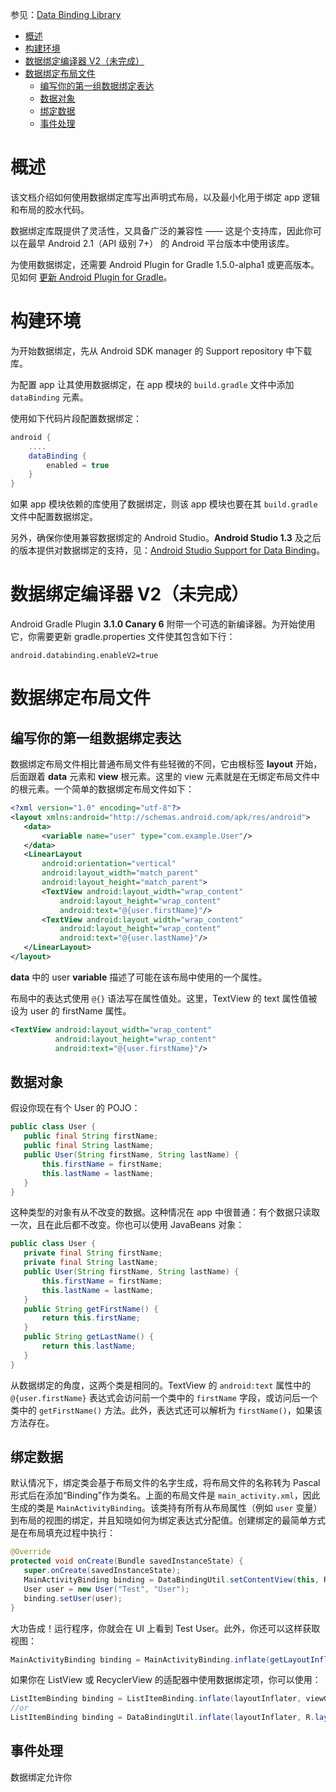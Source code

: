 参见：[Data Binding Library](https://developer.android.com/topic/libraries/data-binding/index.html#data_binding_layout_files)

- [概述](#%E6%A6%82%E8%BF%B0)
- [构建环境](#%E6%9E%84%E5%BB%BA%E7%8E%AF%E5%A2%83)
- [数据绑定编译器 V2（未完成）](#%E6%95%B0%E6%8D%AE%E7%BB%91%E5%AE%9A%E7%BC%96%E8%AF%91%E5%99%A8-v2%EF%BC%88%E6%9C%AA%E5%AE%8C%E6%88%90%EF%BC%89)
- [数据绑定布局文件](#%E6%95%B0%E6%8D%AE%E7%BB%91%E5%AE%9A%E5%B8%83%E5%B1%80%E6%96%87%E4%BB%B6)
    - [编写你的第一组数据绑定表达](#%E7%BC%96%E5%86%99%E4%BD%A0%E7%9A%84%E7%AC%AC%E4%B8%80%E7%BB%84%E6%95%B0%E6%8D%AE%E7%BB%91%E5%AE%9A%E8%A1%A8%E8%BE%BE)
    - [数据对象](#%E6%95%B0%E6%8D%AE%E5%AF%B9%E8%B1%A1)
    - [绑定数据](#%E7%BB%91%E5%AE%9A%E6%95%B0%E6%8D%AE)
    - [事件处理](#%E4%BA%8B%E4%BB%B6%E5%A4%84%E7%90%86)

# 概述

该文档介绍如何使用数据绑定库写出声明式布局，以及最小化用于绑定 app 逻辑和布局的胶水代码。

数据绑定库既提供了灵活性，又具备广泛的兼容性 —— 这是个支持库，因此你可以在最早 Android 2.1（API 级别 7+） 的 Android 平台版本中使用该库。 

为使用数据绑定，还需要 Android Plugin for Gradle 1.5.0-alpha1 或更高版本。见如何 [更新 Android Plugin for Gradle](https://developer.android.com/studio/releases/gradle-plugin.html#updating-plugin)。

# 构建环境

为开始数据绑定，先从 Android SDK manager 的 Support repository 中下载库。

为配置 app 让其使用数据绑定，在 app 模块的 `build.gradle` 文件中添加 `dataBinding` 元素。

使用如下代码片段配置数据绑定：

```gradle
android {
    ....
    dataBinding {
        enabled = true
    }
}
```

如果 app 模块依赖的库使用了数据绑定，则该 app 模块也要在其 `build.gradle` 文件中配置数据绑定。

另外，确保你使用兼容数据绑定的 Android Studio。**Android Studio 1.3** 及之后的版本提供对数据绑定的支持，见：[Android Studio Support for Data Binding](https://developer.android.com/topic/libraries/data-binding/#studio_support)。

# 数据绑定编译器 V2（未完成）

Android Gradle Plugin **3.1.0 Canary 6** 附带一个可选的新编译器。为开始使用它，你需要更新 gradle.properties 文件使其包含如下行：

```
android.databinding.enableV2=true
```

# 数据绑定布局文件

## 编写你的第一组数据绑定表达

数据绑定布局文件相比普通布局文件有些轻微的不同，它由根标签 **layout** 开始，后面跟着 **data** 元素和 **view** 根元素。这里的 view 元素就是在无绑定布局文件中的根元素。一个简单的数据绑定布局文件如下：

```xml
<?xml version="1.0" encoding="utf-8"?>
<layout xmlns:android="http://schemas.android.com/apk/res/android">
   <data>
       <variable name="user" type="com.example.User"/>
   </data>
   <LinearLayout
       android:orientation="vertical"
       android:layout_width="match_parent"
       android:layout_height="match_parent">
       <TextView android:layout_width="wrap_content"
           android:layout_height="wrap_content"
           android:text="@{user.firstName}"/>
       <TextView android:layout_width="wrap_content"
           android:layout_height="wrap_content"
           android:text="@{user.lastName}"/>
   </LinearLayout>
</layout>
```

**data** 中的 user **variable** 描述了可能在该布局中使用的一个属性。

布局中的表达式使用 `@{}` 语法写在属性值处。这里，TextView 的 text 属性值被设为 user 的 firstName 属性。

```xml
<TextView android:layout_width="wrap_content"
          android:layout_height="wrap_content"
          android:text="@{user.firstName}"/>
```

## 数据对象

假设你现在有个 User 的 POJO：

```java
public class User {
   public final String firstName;
   public final String lastName;
   public User(String firstName, String lastName) {
       this.firstName = firstName;
       this.lastName = lastName;
   }
}
```

这种类型的对象有从不改变的数据。这种情况在 app 中很普通：有个数据只读取一次，且在此后都不改变。你也可以使用 JavaBeans 对象：

```java
public class User {
   private final String firstName;
   private final String lastName;
   public User(String firstName, String lastName) {
       this.firstName = firstName;
       this.lastName = lastName;
   }
   public String getFirstName() {
       return this.firstName;
   }
   public String getLastName() {
       return this.lastName;
   }
}
```

从数据绑定的角度，这两个类是相同的。TextView 的 `android:text` 属性中的 `@{user.firstName}` 表达式会访问前一个类中的 `firstName` 字段，或访问后一个类中的 `getFirstName()` 方法。此外，表达式还可以解析为 `firstName()`，如果该方法存在。

## 绑定数据

默认情况下，绑定类会基于布局文件的名字生成，将布局文件的名称转为 Pascal 形式后在添加“Binding”作为类名。上面的布局文件是 `main_activity.xml`，因此生成的类是 `MainActivityBinding`。该类持有所有从布局属性（例如 `user` 变量）到布局的视图的绑定，并且知晓如何为绑定表达式分配值。创建绑定的最简单方式是在布局填充过程中执行：

```java
@Override
protected void onCreate(Bundle savedInstanceState) {
   super.onCreate(savedInstanceState);
   MainActivityBinding binding = DataBindingUtil.setContentView(this, R.layout.main_activity);
   User user = new User("Test", "User");
   binding.setUser(user);
}
```

大功告成！运行程序，你就会在 UI 上看到 Test User。此外，你还可以这样获取视图：

```java
MainActivityBinding binding = MainActivityBinding.inflate(getLayoutInflater());
```

如果你在 ListView 或 RecyclerView 的适配器中使用数据绑定项，你可以使用：

```java
ListItemBinding binding = ListItemBinding.inflate(layoutInflater, viewGroup, false);
//or
ListItemBinding binding = DataBindingUtil.inflate(layoutInflater, R.layout.list_item, viewGroup, false);
```

## 事件处理

数据绑定允许你